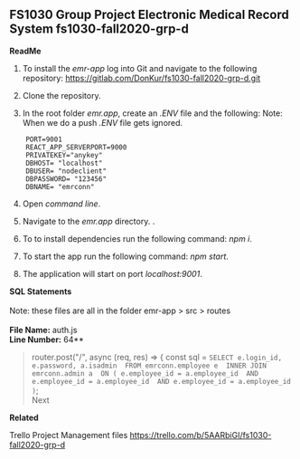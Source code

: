 FS1030 Group Project
Electronic Medical Record System
fs1030-fall2020-grp-d
----------------------------------------------------------------------------------------------------------------------

**ReadMe**

1. To install the _emr-app_ log into Git and navigate to the following repository: https://gitlab.com/DonKur/fs1030-fall2020-grp-d.git

2. Clone the repository.

3. In the root folder _emr.app_, create an _.ENV_ file and the following:
Note: When we do a push _.ENV_ file gets ignored.

```
	PORT=9001
	REACT_APP_SERVERPORT=9000
	PRIVATEKEY="anykey"
	DBHOST= "localhost"
	DBUSER= "nodeclient"
	DBPASSWORD= "123456"
	DBNAME= "emrconn"
```

4. Open _command line_.

5. Navigate to the _emr.app_ directory.
.
5. To to install dependencies run the following command: _npm i_.

6. To start the app run the following command: _npm start_.

7. The application will start on port _localhost:9001_.

**SQL Statements**<br/><br/>
Note: these files are all in the folder emr-app > src > routes<br/><br/>
**File Name:** auth.js<br/>
**Line Number:** 64**
>router.post("/", async (req, res) => {
>  const sql = `SELECT e.login_id, e.password, a.isadmin 
>    FROM emrconn.employee e 
>    INNER JOIN emrconn.admin a 
>    ON ( e.employee_id = a.employee_id 
>      AND e.employee_id = a.employee_id 
>      AND e.employee_id = a.employee_id )`;<br/>
Next
  


**Related**

Trello Project Management files
https://trello.com/b/5AARbiGI/fs1030-fall2020-grp-d



